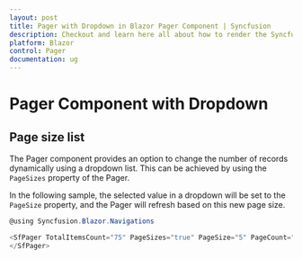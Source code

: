 ```yaml
---
layout: post
title: Pager with Dropdown in Blazor Pager Component | Syncfusion
description: Checkout and learn here all about how to render the Syncfusion Blazor Pager component with dropdown and much more.
platform: Blazor
control: Pager
documentation: ug
---
```



# Pager Component with Dropdown

## Page size list

The Pager component provides an option to change the number of records dynamically using a dropdown list. This can be achieved by using the `PageSizes` property of the Pager. 

In the following sample, the selected value in a dropdown will be set to the `PageSize` property, and the Pager will refresh based on this new page size.

```csharp
@using Syncfusion.Blazor.Navigations

<SfPager TotalItemsCount="75" PageSizes="true" PageSize="5" PageCount="5">
</SfPager>

```